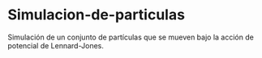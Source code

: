 # Simulacion-de-particulas
Simulación de un conjunto de partículas que se mueven bajo la acción de potencial de Lennard-Jones.
